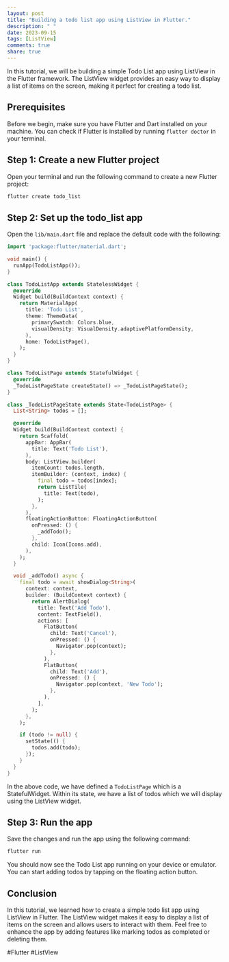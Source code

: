 ```yaml
---
layout: post
title: "Building a todo list app using ListView in Flutter."
description: " "
date: 2023-09-15
tags: [ListView]
comments: true
share: true
---
```


In this tutorial, we will be building a simple Todo List app using ListView in the Flutter framework. The ListView widget provides an easy way to display a list of items on the screen, making it perfect for creating a todo list.

## Prerequisites

Before we begin, make sure you have Flutter and Dart installed on your machine. You can check if Flutter is installed by running `flutter doctor` in your terminal.

## Step 1: Create a new Flutter project

Open your terminal and run the following command to create a new Flutter project:

```bash
flutter create todo_list
```

## Step 2: Set up the todo_list app

Open the `lib/main.dart` file and replace the default code with the following:

```dart
import 'package:flutter/material.dart';

void main() {
  runApp(TodoListApp());
}

class TodoListApp extends StatelessWidget {
  @override
  Widget build(BuildContext context) {
    return MaterialApp(
      title: 'Todo List',
      theme: ThemeData(
        primarySwatch: Colors.blue,
        visualDensity: VisualDensity.adaptivePlatformDensity,
      ),
      home: TodoListPage(),
    );
  }
}

class TodoListPage extends StatefulWidget {
  @override
  _TodoListPageState createState() => _TodoListPageState();
}

class _TodoListPageState extends State<TodoListPage> {
  List<String> todos = [];

  @override
  Widget build(BuildContext context) {
    return Scaffold(
      appBar: AppBar(
        title: Text('Todo List'),
      ),
      body: ListView.builder(
        itemCount: todos.length,
        itemBuilder: (context, index) {
          final todo = todos[index];
          return ListTile(
            title: Text(todo),
          );
        },
      ),
      floatingActionButton: FloatingActionButton(
        onPressed: () {
          _addTodo();
        },
        child: Icon(Icons.add),
      ),
    );
  }

  void _addTodo() async {
    final todo = await showDialog<String>(
      context: context,
      builder: (BuildContext context) {
        return AlertDialog(
          title: Text('Add Todo'),
          content: TextField(),
          actions: [
            FlatButton(
              child: Text('Cancel'),
              onPressed: () {
                Navigator.pop(context);
              },
            ),
            FlatButton(
              child: Text('Add'),
              onPressed: () {
                Navigator.pop(context, 'New Todo');
              },
            ),
          ],
        );
      },
    );

    if (todo != null) {
      setState(() {
        todos.add(todo);
      });
    }
  }
}
```

In the above code, we have defined a `TodoListPage` which is a StatefulWidget. Within its state, we have a list of todos which we will display using the ListView widget.

## Step 3: Run the app

Save the changes and run the app using the following command:

```bash
flutter run
```

You should now see the Todo List app running on your device or emulator. You can start adding todos by tapping on the floating action button.

## Conclusion

In this tutorial, we learned how to create a simple todo list app using ListView in Flutter. The ListView widget makes it easy to display a list of items on the screen and allows users to interact with them. Feel free to enhance the app by adding features like marking todos as completed or deleting them.

#Flutter #ListView